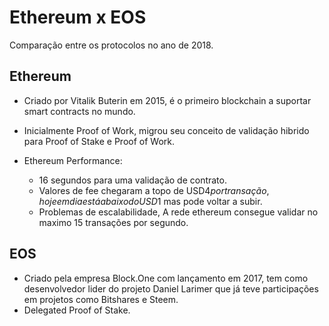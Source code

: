 # Ethereum x EOS

Comparação entre os protocolos no ano de 2018.

## Ethereum

* Criado por Vitalik Buterin em 2015, é o primeiro blockchain a suportar smart contracts no mundo.
* Inicialmente Proof of Work, migrou seu conceito de validação hibrido para Proof of Stake e Proof of Work.

* Ethereum Performance:
  * 16 segundos para uma validação de contrato.
  * Valores de fee chegaram a topo de USD$4 por transação, hoje em dia está abaixo do USD$1 mas pode voltar a subir.
  * Problemas de escalabilidade, A rede ethereum consegue validar no maximo 15 transações por segundo.

## EOS

* Criado pela empresa Block.One com lançamento em 2017, tem como desenvolvedor lider do projeto Daniel Larimer que já teve participações em projetos como Bitshares e Steem.
* Delegated Proof of Stake.
